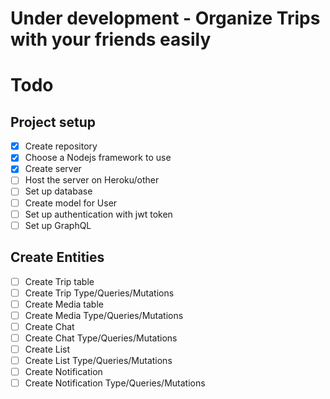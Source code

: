 # Under development - Organize Trips with your friends easily

# Todo

## Project setup

- [x] Create repository
- [x] Choose a Nodejs framework to use
- [x] Create server
- [ ] Host the server on Heroku/other
- [ ] Set up database
- [ ] Create model for User
- [ ] Set up authentication with jwt token
- [ ] Set up GraphQL

## Create Entities

- [ ] Create Trip table
- [ ] Create Trip Type/Queries/Mutations
- [ ] Create Media table
- [ ] Create Media Type/Queries/Mutations
- [ ] Create Chat
- [ ] Create Chat Type/Queries/Mutations
- [ ] Create List
- [ ] Create List Type/Queries/Mutations
- [ ] Create Notification
- [ ] Create Notification Type/Queries/Mutations
